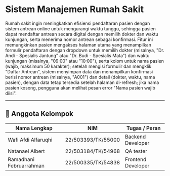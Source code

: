 # Sistem Manajemen Rumah Sakit

Rumah sakit ingin meningkatkan efisiensi pendaftaran pasien dengan sistem antrean online untuk mengurangi waktu tunggu, sehingga pasien dapat mendaftar antrean secara digital dengan memilih dokter dan waktu kunjungan, serta menerima nomor antrean sebagai konfirmasi. Fitur ini memungkinkan pasien mengakses halaman utama yang menampilkan formulir pendaftaran dengan dropdown untuk memilih dokter (misalnya, "Dr. Andi - Spesialis Jantung" atau "Dr. Budi - Spesialis Mata") dan waktu kunjungan (misalnya, "09:00" atau "10:00"), serta kolom untuk nama pasien (wajib, maksimum 50 karakter); setelah mengisi formulir dan mengklik "Daftar Antrean", sistem menyimpan data dan menampilkan konfirmasi berisi nomor antrean (misalnya, "A001") dan detail (dokter, waktu, nama pasien), dengan data tetap tersedia setelah halaman di-refresh; jika nama pasien kosong, pengguna akan melihat pesan error "Nama pasien wajib diisi".

---

## 👥 Anggota Kelompok

| Nama Lengkap         | NIM             | Tugas / Peran              |
|----------------------|------------------|----------------------------|
| Wafi Afdi Alfaruqhi       | 22/503393/TK/55000        | Backend Developer         |
| Natanael Albert       | 22/503184/TK/54968        | QA tester          |
| Ramadhani Februarrahman       | 22/500335/TK/54838        | Frontend Developer  |
